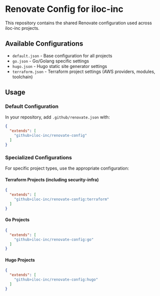 # Renovate Config for iloc-inc

This repository contains the shared Renovate configuration used across iloc-inc projects.

## Available Configurations

- `default.json` - Base configuration for all projects
- `go.json` - Go/Golang specific settings
- `hugo.json` - Hugo static site generator settings
- `terraform.json` - Terraform project settings (AWS providers, modules, toolchain)

## Usage

### Default Configuration

In your repository, add `.github/renovate.json` with:

```json
{
  "extends": [
    "github>iloc-inc/renovate-config"
  ]
}
```

### Specialized Configurations

For specific project types, use the appropriate configuration:

#### Terraform Projects (including security-infra)
```json
{
  "extends": [
    "github>iloc-inc/renovate-config:terraform"
  ]
}
```

#### Go Projects
```json
{
  "extends": [
    "github>iloc-inc/renovate-config:go"
  ]
}
```

#### Hugo Projects
```json
{
  "extends": [
    "github>iloc-inc/renovate-config:hugo"
  ]
}
```
